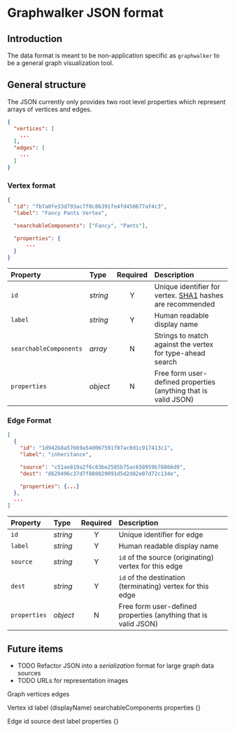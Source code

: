 # Graphwalker JSON format

## Introduction

The data format is meant to be non-application specific as `graphwalker` to be a general graph visualization tool.

## General structure

The JSON currently only provides two root level properties which represent arrays of vertices and edges.

```json
{
  "vertices": [
    ...
  ],
  "edges": [
    ...
  ]
}
```

### Vertex format

```json
{
  "id": "fb7a0fe33d793ac7f0c86391fe4fd450677af4c3",
  "label": "Fancy Pants Vertex",

  "searchableComponents": ["Fancy", "Pants"],

  "properties": {
      ...
  }
}
```

|Property|Type    |Required|Description|
|:-------|:-------|:------:|:----------|
|`id`|_string_|Y|Unique identifier for vertex. [SHA1](https://en.wikipedia.org/wiki/SHA-1) hashes are recommended|
|`label`|_string_|Y|Human readable display name|
|`searchableComponents`|_array_|N|Strings to match against the vertex for  type-ahead search|
|`properties`|_object_|N|Free form user-defined properties (anything that is valid JSON)|

### Edge Format

```json
[
  {
    "id": "1d942b8a57669a54d067591f07ac0d1c917413c1",
    "label": "inheritance",

    "source": "c51ae819a2f6c83be2585b75ac650959b78866d9",
    "dest": "d629496c37d7f808029091d5d2d02e07d72c134e",

    "properties": {...}
  },
  ...
]
```

|Property|Type    |Required|Description|
|:-------|:-------|:------:|:----------|
|`id`|_string_|Y|Unique identifier for edge|
|`label`|_string_|Y|Human readable display name|
|`source`|_string_|Y|`id` of the source (originating) vertex for this edge|
|`dest`|_string_|Y|`id` of the destination (terminating) vertex for this edge|
|`properties`|_object_|N|Free form user-defined properties (anything that is valid JSON)|

## Future items

* TODO Refactor JSON into a _serialization_ format for large graph data sources
* TODO URLs for representation images

Graph
    vertices
    edges

Vertex
    id
    label (displayName)
    searchableComponents
    properties {}

Edge
    id
    source
    dest
    label
    properties {}
